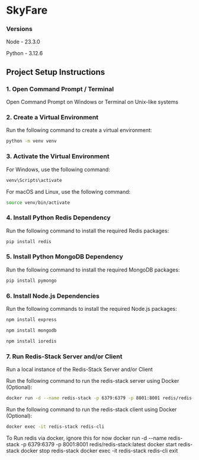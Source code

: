 # SkyFare

### Versions

Node - 23.3.0

Python - 3.12.6

## Project Setup Instructions

### 1. Open Command Prompt / Terminal

Open Command Prompt on Windows or Terminal on Unix-like systems

### 2. Create a Virtual Environment

Run the following command to create a virtual environment:

```bash
python -m venv venv
```

### 3. Activate the Virtual Environment

For Windows, use the following command:

```bash
venv\Scripts\activate
```

For macOS and Linux, use the following command:

```bash
source venv/bin/activate
```

### 4. Install Python Redis Dependency

Run the following command to install the required Redis packages:

```bash
pip install redis
```
### 5. Install Python MongoDB Dependency

Run the following command to install the required MongoDB packages:

```bash
pip install pymongo
```

### 6. Install Node.js Dependencies

Run the following commands to install the required Node.js packages:

```bash
npm install express
```
```bash
npm install mongodb
```
```bash
npm install ioredis
```

### 7. Run Redis-Stack Server and/or Client

Run a local instance of the Redis-Stack Server and/or Client

Run the following command to run the redis-stack server using Docker (Optional):

```bash
docker run -d --name redis-stack -p 6379:6379 -p 8001:8001 redis/redis-stack:latest
```

Run the following command to run the redis-stack client using Docker (Optional):

```bash
docker exec -it redis-stack redis-cli
```

To Run redis via docker, ignore this for now
docker run -d --name redis-stack -p 6379:6379 -p 8001:8001 redis/redis-stack:latest
docker start redis-stack
docker stop redis-stack
docker exec -it redis-stack redis-cli
exit
